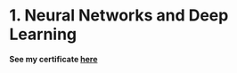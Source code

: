 # 1. Neural Networks and Deep Learning

**See my certificate [here](https://coursera.org/share/8992aae4eba9f7fd9f0a172e3fa33f18)**
